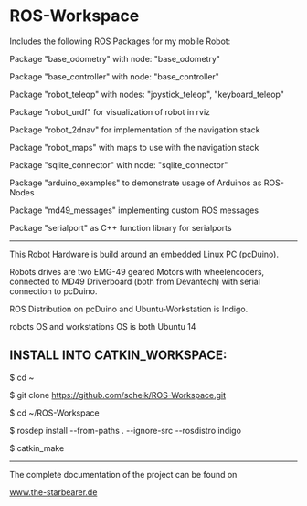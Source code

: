 ROS-Workspace
========================
Includes the following ROS Packages for my mobile Robot:

 Package "base_odometry" with node: 
 "base_odometry"
 
 Package "base_controller" with node: 
 "base_controller"
 
 Package "robot_teleop" with nodes:
 "joystick_teleop", 
 "keyboard_teleop"

 Package "robot_urdf" for visualization
 of robot in rviz
 
 Package "robot_2dnav" for implementation
 of the navigation stack

 Package "robot_maps" with maps
 to use with the navigation stack
 
 Package "sqlite_connector" with node: 
 "sqlite_connector"
 
 Package "arduino_examples" to demonstrate
 usage of Arduinos as ROS- Nodes
 
 Package "md49_messages" implementing 
 custom ROS messages
 
 Package "serialport" as C++ function
 library for serialports

--------------------------

This Robot Hardware is build around an embedded Linux PC (pcDuino). 

Robots drives are two EMG-49 geared Motors with wheelencoders, connected to MD49 Driverboard (both from Devantech) with serial connection to pcDuino.

ROS Distribution on pcDuino and Ubuntu-Workstation is Indigo.

robots OS and workstations OS is both Ubuntu 14

INSTALL INTO CATKIN_WORKSPACE:
---------------------------

$ cd ~

$ git clone https://github.com/scheik/ROS-Workspace.git

$ cd ~/ROS-Workspace

$ rosdep install --from-paths . --ignore-src --rosdistro indigo

$ catkin_make

---------------------------
The complete documentation of the project can be found on

www.the-starbearer.de
